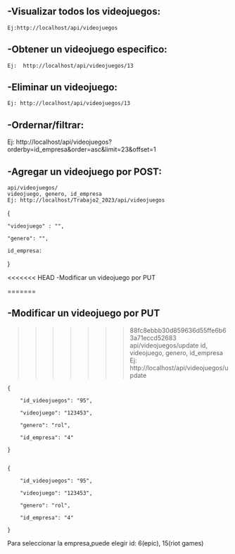 ## -Visualizar todos los videojuegos:

    Ej:http://localhost/api/videojuegos
    
## -Obtener un videojuego especifico:
      
    Ej:  http://localhost/api/videojuegos/13

## -Eliminar un videojuego:
    
    Ej: http://localhost/api/videojuegos/13


## -Ordernar/filtrar:
    
   Ej: http://localhost/api/videojuegos?orderby=id_empresa&order=asc&limit=23&offset=1


## -Agregar un videojuego por POST:
    api/videojuegos/
    videojuego, genero, id_empresa
    Ej: http://localhost/Trabajo2_2023/api/videojuegos

{

    "videojuego" : "",

    "genero": "",

    id_empresa: 
}


<<<<<<< HEAD
-Modificar un videojuego por PUT

=======
## -Modificar un videojuego por PUT
>>>>>>> 88fc8ebbb30d859636d55ffe6b63a71eccd52683
    api/videojuegos/update
    id, videojuego, genero, id_empresa
    Ej: http://localhost/api/videojuegos/update

    {

        "id_videojuegos": "95",

        "videojuego": "123453",

        "genero": "rol",

        "id_empresa": "4"
        
    }


    {

        "id_videojuegos": "95",

        "videojuego": "123453",

        "genero": "rol",

        "id_empresa": "4"
        
    }


Para seleccionar la empresa,puede elegir id: 6(epic), 15(riot games)

